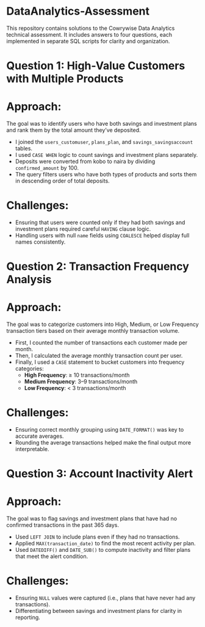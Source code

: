 # DataAnalytics-Assessment
This repository contains solutions to the Cowrywise Data Analytics technical assessment. It includes answers to four questions, each implemented in separate SQL scripts for clarity and organization.
# Question 1: High-Value Customers with Multiple Products

# Approach:
The goal was to identify users who have both savings and investment plans and rank them by the total amount they’ve deposited.

- I joined the `users_customuser`, `plans_plan`, and `savings_savingsaccount` tables.
- I used `CASE WHEN` logic to count savings and investment plans separately.
- Deposits were converted from kobo to naira by dividing `confirmed_amount` by 100.
- The query filters users who have both types of products and sorts them in descending order of total deposits.

# Challenges:
- Ensuring that users were counted only if they had both savings and investment plans required careful `HAVING` clause logic.
- Handling users with null `name` fields using `COALESCE` helped display full names consistently.


# Question 2: Transaction Frequency Analysis

# Approach:
The goal was to categorize customers into High, Medium, or Low Frequency transaction tiers based on their average monthly transaction volume.

- First, I counted the number of transactions each customer made per month.
- Then, I calculated the average monthly transaction count per user.
- Finally, I used a `CASE` statement to bucket customers into frequency categories:
  - **High Frequency**: ≥ 10 transactions/month
  - **Medium Frequency**: 3–9 transactions/month
  - **Low Frequency**: < 3 transactions/month

# Challenges:
- Ensuring correct monthly grouping using `DATE_FORMAT()` was key to accurate averages.
- Rounding the average transactions helped make the final output more interpretable.

# Question 3: Account Inactivity Alert

# Approach:
The goal was to flag savings and investment plans that have had no confirmed transactions in the past 365 days.

- Used `LEFT JOIN` to include plans even if they had no transactions.
- Applied `MAX(transaction_date)` to find the most recent activity per plan.
- Used `DATEDIFF()` and `DATE_SUB()` to compute inactivity and filter plans that meet the alert condition.

# Challenges:
- Ensuring `NULL` values were captured (i.e., plans that have never had any transactions).
- Differentiating between savings and investment plans for clarity in reporting.


